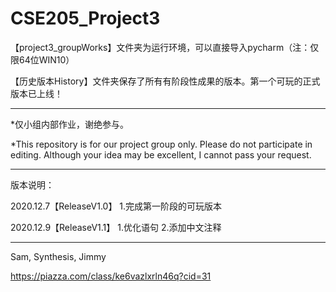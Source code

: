 # CSE205_Project3

【project3_groupWorks】文件夹为运行环境，可以直接导入pycharm（注：仅限64位WIN10）

【历史版本History】文件夹保存了所有有阶段性成果的版本。第一个可玩的正式版本已上线！

------------------------------------------------------------------------------------------------------------------------------------------------------------------------------

*仅小组内部作业，谢绝参与。

*This repository is for our project group only. Please do not participate in editing. Although your idea may be excellent, I cannot pass your request.

------------------------------------------------------------------------------------------------------------------------------------------------------------------------------

版本说明：

2020.12.7【ReleaseV1.0】
    1.完成第一阶段的可玩版本

2020.12.9【ReleaseV1.1】
    1.优化语句
    2.添加中文注释

------------------------------------------------------------------------------------------------------------------------------------------------------------------------------

Sam, Synthesis, Jimmy

https://piazza.com/class/ke6vazlxrln46q?cid=31
